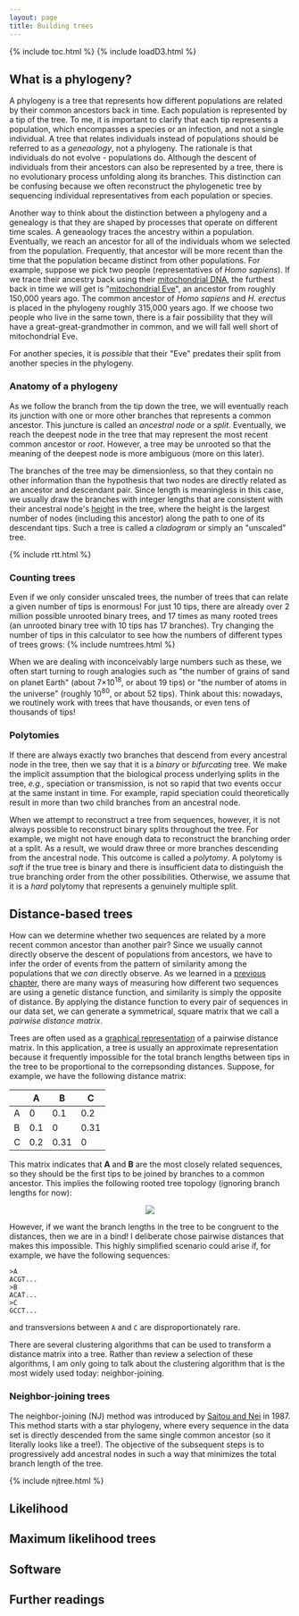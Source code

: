 ```yaml
---
layout: page
title: Building trees
---
```




{% include toc.html %}
{% include loadD3.html %}


## What is a phylogeny?

A phylogeny is a tree that represents how different populations are related by their common ancestors back in time.
Each population is represented by a tip of the tree.
To me, it is important to clarify that each tip represents a population, which encompasses a species or an infection, and not a single individual.
A tree that relates individuals instead of populations should be referred to as a *geneaology*, not a phylogeny.
The rationale is that individuals do not evolve - populations do.
Although the descent of individuals from their ancestors can also be represented by a tree, there is no evolutionary process unfolding along its branches.
This distinction can be confusing because we often reconstruct the phylogenetic tree by sequencing individual representatives from each population or species.

Another way to think about the distinction between a phylogeny and a genealogy is that they are shaped by processes that operate on different time scales.
A geneaology traces the ancestry within a population.
Eventually, we reach an ancestor for all of the individuals whom we selected from the population.
Frequently, that ancestor will be more recent than the time that the population became distinct from other populations.
For example, suppose we pick two people (representatives of *Homo sapiens*).
If we trace their ancestry back using their [mitochondrial DNA](https://en.wikipedia.org/wiki/Mitochondrial_DNA), the furthest back in time we will get is "[mitochondrial Eve](https://en.wikipedia.org/wiki/Mitochondrial_Eve)", an ancestor from roughly 150,000 years ago.
The common ancestor of *Homo sapiens* and *H. erectus* is placed in the phylogeny roughly 315,000 years ago.
If we choose two people who live in the same town, there is a fair possibility that they will have a great-great-grandmother in common, and we will fall well short of mitochondrial Eve.

For another species, it is *possible* that their "Eve" predates their split from another species in the phylogeny.


### Anatomy of a phylogeny
As we follow the branch from the tip down the tree, we will eventually reach its junction with one or more other branches that represents a common ancestor.
This juncture is called an *ancestral node* or a *split*.
Eventually, we reach the deepest node in the tree that may represent the most recent common ancestor or *root*.
However, a tree may be unrooted so that the meaning of the deepest node is more ambiguous (more on this later).

The branches of the tree may be dimensionless, so that they contain no other information than the hypothesis that two nodes are directly related as an ancestor and descendant pair.
Since length is meaningless in this case, we usually draw the branches with integer lengths that are consistent with their ancestral node's [height](https://en.wikipedia.org/wiki/Node_(computer_science)) in the tree, where the height is the largest number of nodes (including this ancestor) along the path to one of its descendant tips.
Such a tree is called a *cladogram* or simply an "unscaled" tree.


{% include rtt.html %}

### Counting trees

Even if we only consider unscaled trees, the number of trees that can relate a given number of tips is enormous!
For just 10 tips, there are already over 2 million possible unrooted binary trees, and 17 times as many rooted trees (an unrooted binary tree with 10 tips has 17 branches).
Try changing the number of tips in this calculator to see how the numbers of different types of trees grows:
{% include numtrees.html %}

When we are dealing with inconceivably large numbers such as these, we often start turning to rough analogies such as "the number of grains of sand on planet Earth" (about 7&times;10<sup>18</sup>, or about 19 tips) or "the number of atoms in the universe" (roughly 10<sup>80</sup>, or about 52 tips).
Think about this: nowadays, we routinely work with trees that have thousands, or even tens of thousands of tips!

### Polytomies

If there are always exactly two branches that descend from every ancestral node in the tree, then we say that it is a *binary* or *bifurcating* tree.
We make the implicit assumption that the biological process underlying splits in the tree, *e.g.,* speciation or transmission, is not so rapid that two events occur at the same instant in time.
For example, rapid speciation could theoretically result in more than two child branches from an ancestral node.

When we attempt to reconstruct a tree from sequences, however, it is not always possible to reconstruct binary splits throughout the tree.
For example, we might not have enough data to reconstruct the branching order at a split.
As a result, we would draw three or more branches descending from the ancestral node.
This outcome is called a *polytomy*.
A polytomy is *soft* if the true tree is binary and there is insufficient data to distinguish the true branching order from the other possibilities.
Otherwise, we assume that it is a *hard* polytomy that represents a genuinely multiple split.


## Distance-based trees

How can we determine whether two sequences are related by a more recent common ancestor than another pair?
Since we usually cannot directly observe the descent of populations from ancestors, we have to infer the order of events from the pattern of similarity among the populations that we *can* directly observe.
As we learned in a [previous chapter](Clustering.html#genetic-distances), there are many ways of measuring how different two sequences are using a genetic distance function, and similarity is simply the opposite of distance.
By applying the distance function to every pair of sequences in our data set, we can generate a symmetrical, square matrix that we call a *pairwise distance matrix*.

Trees are often used as a [graphical representation](https://en.wikipedia.org/wiki/Dendrogram) of a pairwise distance matrix.
In this application, a tree is usually an approximate representation because it frequently impossible for the total branch lengths between tips in the tree to be proportional to the correpsonding distances.
Suppose, for example, we have the following distance matrix:

|  | A | B | C |
|--|---|---|---|
| A | 0 | 0.1 | 0.2 |
| B | 0.1 | 0 | 0.31 |
| C | 0.2 | 0.31 | 0 |

This matrix indicates that **A** and **B** are the most closely related sequences, so they should be the first tips to be joined by branches to a common ancestor.
This implies the following rooted tree topology (ignoring branch lengths for now):

<center>
<img src="{{ site.baseurl }}/public/img/simple-tree.svg"/>
</center>

However, if we want the branch lengths in the tree to be congruent to the distances, then we are in a bind!
I deliberate chose pairwise distances that makes this impossible.
This highly simplified scenario could arise if, for example, we have the following sequences:
```
>A
ACGT...
>B
ACAT...
>C
GCCT...
```
and transversions between `A` and `C` are disproportionately rare.

There are several clustering algorithms that can be used to transform a distance matrix into a tree.
Rather than review a selection of these algorithms, I am only going to talk about the clustering algorithm that is the most widely used today: neighbor-joining.


### Neighbor-joining trees

The neighbor-joining (NJ) method was introduced by [Saitou and Nei](https://academic.oup.com/mbe/article/4/4/406/1029664) in 1987.
This method starts with a star phylogeny, where every sequence in the data set is directly descended from the same single common ancestor (so it literally looks like a tree!).
The objective of the subsequent steps is to progressively add ancestral nodes in such a way that minimizes the total branch length of the tree.

{% include njtree.html %}

## Likelihood


## Maximum likelihood trees


## Software


## Further readings
